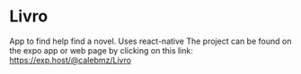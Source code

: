 # Livro
App to find help find a novel. Uses react-native
The project can be found on the expo app or web page by clicking on this link: https://exp.host/@calebmz/Livro
